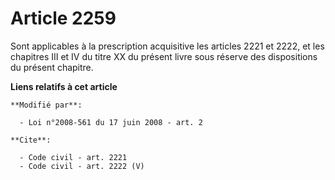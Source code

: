 # Article 2259

Sont applicables à la prescription acquisitive les articles 2221 et 2222, et les chapitres III et IV du titre XX du présent
livre sous réserve des dispositions du présent chapitre.

**Liens relatifs à cet article**

	**Modifié par**:

	  - Loi n°2008-561 du 17 juin 2008 - art. 2

	**Cite**:

	  - Code civil - art. 2221
	  - Code civil - art. 2222 (V)
